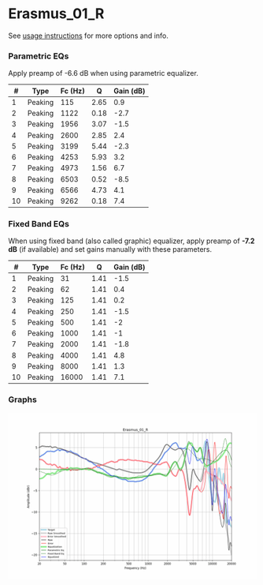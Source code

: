 # Erasmus_01_R
See [usage instructions](https://github.com/jaakkopasanen/AutoEq#usage) for more options and info.

### Parametric EQs
Apply preamp of -6.6 dB when using parametric equalizer.

|   # | Type    |   Fc (Hz) |    Q |   Gain (dB) |
|-----|---------|-----------|------|-------------|
|   1 | Peaking |       115 | 2.65 |         0.9 |
|   2 | Peaking |      1122 | 0.18 |        -2.7 |
|   3 | Peaking |      1956 | 3.07 |        -1.5 |
|   4 | Peaking |      2600 | 2.85 |         2.4 |
|   5 | Peaking |      3199 | 5.44 |        -2.3 |
|   6 | Peaking |      4253 | 5.93 |         3.2 |
|   7 | Peaking |      4973 | 1.56 |         6.7 |
|   8 | Peaking |      6503 | 0.52 |        -8.5 |
|   9 | Peaking |      6566 | 4.73 |         4.1 |
|  10 | Peaking |      9262 | 0.18 |         7.4 |

### Fixed Band EQs
When using fixed band (also called graphic) equalizer, apply preamp of **-7.2 dB** (if available) and set gains manually with these parameters.

|   # | Type    |   Fc (Hz) |    Q |   Gain (dB) |
|-----|---------|-----------|------|-------------|
|   1 | Peaking |        31 | 1.41 |        -1.5 |
|   2 | Peaking |        62 | 1.41 |         0.4 |
|   3 | Peaking |       125 | 1.41 |         0.2 |
|   4 | Peaking |       250 | 1.41 |        -1.5 |
|   5 | Peaking |       500 | 1.41 |        -2   |
|   6 | Peaking |      1000 | 1.41 |        -1   |
|   7 | Peaking |      2000 | 1.41 |        -1.8 |
|   8 | Peaking |      4000 | 1.41 |         4.8 |
|   9 | Peaking |      8000 | 1.41 |         1.3 |
|  10 | Peaking |     16000 | 1.41 |         7.1 |

### Graphs
![](./Erasmus_01_R.png)

